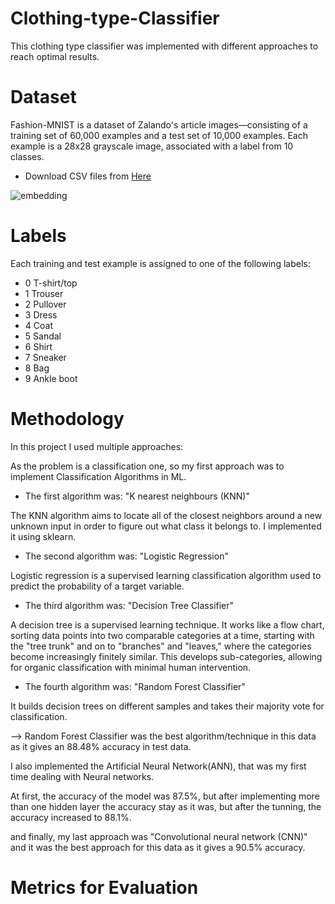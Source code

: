 # Clothing-type-Classifier
This clothing type classifier was implemented with different approaches to reach optimal results.
# Dataset
Fashion-MNIST is a dataset of Zalando's article images—consisting of a training set of 60,000 examples and a test set of 10,000 examples. Each example is a 28x28 grayscale image, associated with a label from 10 classes.

* Download CSV files from 
[Here](https://pjreddie.com/projects/mnist-in-csv/)

![embedding](https://user-images.githubusercontent.com/105811813/170795613-4a816f11-3760-47a5-9139-35722456ade4.gif)

# Labels

Each training and test example is assigned to one of the following labels:

* 0 T-shirt/top 
* 1 Trouser
*  2 Pullover 
*  3 Dress 
*  4 Coat 
*  5 Sandal 
*  6 Shirt 
*  7 Sneaker 
*  8 Bag 
*  9 Ankle boot

# Methodology

In this project I used multiple approaches:

As the problem is a classification one, so my first approach was to implement  Classification Algorithms in ML.

- The first algorithm was: "K nearest neighbours (KNN)"

The KNN algorithm aims to locate all of the closest neighbors around a new unknown input in order to figure out what class it belongs to.
I implemented it using sklearn.

- The second algorithm was: "Logistic Regression"

Logistic regression is a supervised learning classification algorithm used to predict the probability of a target variable. 

- The third algorithm was: "Decision Tree Classifier"

A decision tree is a supervised learning technique. It works like a flow chart, sorting data points into two comparable categories at a time, starting with the "tree trunk" and on to "branches" and "leaves," where the categories become increasingly finitely similar. This develops sub-categories, allowing for organic classification with minimal human intervention.

- The fourth algorithm was: "Random Forest Classifier"

 It builds decision trees on different samples and takes their majority vote for classification.
 
 --> Random Forest Classifier was the best algorithm/technique in this data as it gives an 88.48% accuracy in test data.
 
I also implemented the Artificial Neural Network(ANN),
that was my first time dealing with Neural networks.

At first, the accuracy of the model was 87.5%, but after implementing more than one hidden layer the accuracy stay as it was, but after the tunning, the accuracy increased to 88.1%.

and finally, my last approach was "Convolutional neural network (CNN)" and it was the best approach for this data as it gives a 90.5% accuracy.

# Metrics for Evaluation


